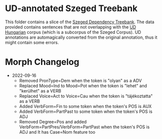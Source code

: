 # UD-annotated Szeged Treebank

This folder contains a slice of the [Szeged Dependency Treebank](https://rgai.inf.u-szeged.hu/node/113). The data provided contains sentences that are not
overlapping with the [UD Hungarian](https://universaldependencies.org/treebanks/hu_szeged/index.html) corpus 
(which is a subcorpus of the Szeged Corpus). UD annotations are automagically converted from the original annotation,
thus it might contain some errors.

# Morph Changelog
- 2022-09-16
  - Removed PronType=Dem when the token is "olyan" as a ADV
  - Replaced Mood=Ind to Mood=Pot when the token is "lehet" and "kerülhet" as a VERB
  - Replaced Voice=Act to Voice=Cau when the token is "tájékoztatta" as a VERB
  - Added VerbForm=Fin to some token when the token's POS is AUX
  - Added VerbForm=PartPast to some token when the token's POS is ADJ
  - Removed Degree=Pos and added VerbForm=PartPres/VerbForm=PartPast when the token's POS is ADJ and It has Case=Nom feature too